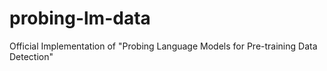 # probing-lm-data
Official Implementation of "Probing Language Models for Pre-training Data Detection"
